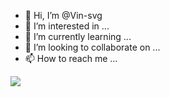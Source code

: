 - 👋 Hi, I’m @Vin-svg
- 👀 I’m interested in ...
- 🌱 I’m currently learning ...
- 💞️ I’m looking to collaborate on ...
- 📫 How to reach me ...

<!---
Vin-svg/Vin-svg is a ✨ special ✨ repository because its `README.md` (this file) appears on your GitHub profile.
You can click the Preview link to take a look at your changes.
--->
<a href="https://wigle.net">
<img border="0" src="https://wigle.net/bi/KJjGzzTmVik+iNcmrSVWNA.png">
</a>
